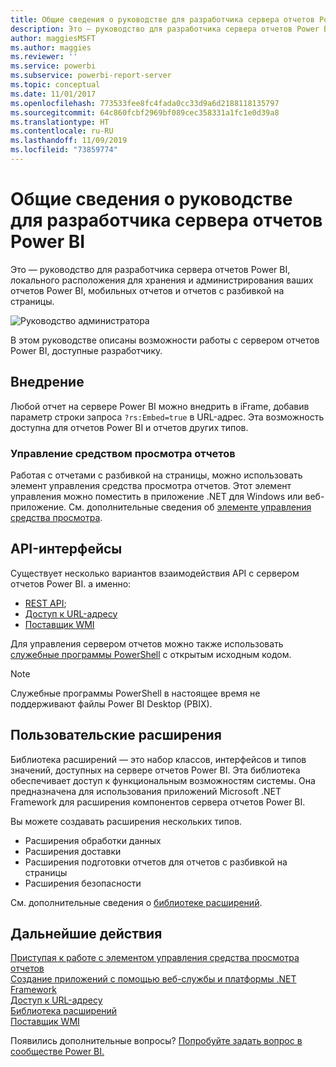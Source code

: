 ```yaml
---
title: Общие сведения о руководстве для разработчика сервера отчетов Power BI
description: Это — руководство для разработчика сервера отчетов Power BI, локального расположения для хранения и администрирования ваших отчетов Power BI, мобильных отчетов и отчетов с разбивкой на страницы.
author: maggiesMSFT
ms.author: maggies
ms.reviewer: ''
ms.service: powerbi
ms.subservice: powerbi-report-server
ms.topic: conceptual
ms.date: 11/01/2017
ms.openlocfilehash: 773533fee8fc4fada0cc33d9a6d2188118135797
ms.sourcegitcommit: 64c860fcbf2969bf089cec358331a1fc1e0d39a8
ms.translationtype: HT
ms.contentlocale: ru-RU
ms.lasthandoff: 11/09/2019
ms.locfileid: "73859774"
---
```

# <a name="developer-handbook-overview-power-bi-report-server"></a>Общие сведения о руководстве для разработчика сервера отчетов Power BI

Это — руководство для разработчика сервера отчетов Power BI, локального расположения для хранения и администрирования ваших отчетов Power BI, мобильных отчетов и отчетов с разбивкой на страницы.

![Руководство администратора](media/developer-handbook-overview/admin-handbook.png)

В этом руководстве описаны возможности работы с сервером отчетов Power BI, доступные разработчику.

## <a name="embedding"></a>Внедрение

Любой отчет на сервере Power BI можно внедрить в iFrame, добавив параметр строки запроса `?rs:Embed=true` в URL-адрес. Эта возможность доступна для отчетов Power BI и отчетов других типов.

### <a name="report-viewer-control"></a>Управление средством просмотра отчетов

Работая с отчетами с разбивкой на страницы, можно использовать элемент управления средства просмотра отчетов. Этот элемент управления можно поместить в приложение .NET для Windows или веб-приложение. См. дополнительные сведения об [элементе управления средства просмотра](https://docs.microsoft.com/sql/reporting-services/application-integration/integrating-reporting-services-using-reportviewer-controls-get-started).

## <a name="apis"></a>API-интерфейсы

Существует несколько вариантов взаимодействия API с сервером отчетов Power BI. а именно:

* [REST API](rest-api.md);
* [Доступ к URL-адресу](https://docs.microsoft.com/sql/reporting-services/url-access-ssrs)
* [Поставщик WMI](https://docs.microsoft.com/sql/reporting-services/wmi-provider-library-reference/reporting-services-wmi-provider-library-reference-ssrs)

Для управления сервером отчетов можно также использовать [служебные программы PowerShell](https://github.com/Microsoft/ReportingServicesTools) с открытым исходным кодом.

> [!NOTE]
> Служебные программы PowerShell в настоящее время не поддерживают файлы Power BI Desktop (PBIX).

## <a name="custom-extensions"></a>Пользовательские расширения

Библиотека расширений — это набор классов, интерфейсов и типов значений, доступных на сервере отчетов Power BI. Эта библиотека обеспечивает доступ к функциональным возможностям системы. Она предназначена для использования приложений Microsoft .NET Framework для расширения компонентов сервера отчетов Power BI.

Вы можете создавать расширения нескольких типов.

* Расширения обработки данных
* Расширения доставки
* Расширения подготовки отчетов для отчетов с разбивкой на страницы
* Расширения безопасности

См. дополнительные сведения о [библиотеке расширений](https://docs.microsoft.com/sql/reporting-services/extensions/reporting-services-extension-library).

## <a name="next-steps"></a>Дальнейшие действия

[Приступая к работе с элементом управления средства просмотра отчетов](https://docs.microsoft.com/sql/reporting-services/application-integration/integrating-reporting-services-using-reportviewer-controls-get-started)  
[Создание приложений с помощью веб-службы и платформы .NET Framework](https://docs.microsoft.com/sql/reporting-services/report-server-web-service/net-framework/building-applications-using-the-web-service-and-the-net-framework)  
[Доступ к URL-адресу](https://docs.microsoft.com/sql/reporting-services/url-access-ssrs)  
[Библиотека расширений](https://docs.microsoft.com/sql/reporting-services/extensions/reporting-services-extension-library)  
[Поставщик WMI](https://docs.microsoft.com/sql/reporting-services/wmi-provider-library-reference/reporting-services-wmi-provider-library-reference-ssrs)

Появились дополнительные вопросы? [Попробуйте задать вопрос в сообществе Power BI.](https://community.powerbi.com/)